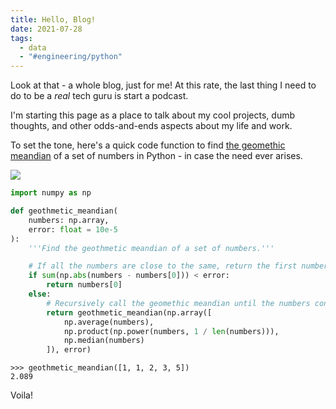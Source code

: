 ```yaml
---
title: Hello, Blog!
date: 2021-07-28
tags:
  - data
  - "#engineering/python"
---
```


Look at that - a whole blog, just for me! At this rate, the last thing I need to do to be a *real* tech guru is start a podcast.

I'm starting this page as a place to talk about my cool projects, dumb thoughts, and other odds-and-ends aspects about my life and work.

To set the tone, here's a quick code function to find [the geomethic meandian](https://xkcd.com/2435/) of a set of numbers in Python - in case the need ever arises.

![](https://imgs.xkcd.com/comics/geothmetic_meandian.png)

```py
import numpy as np

def geothmetic_meandian(
    numbers: np.array,
    error: float = 10e-5
):
    '''Find the geothmetic meandian of a set of numbers.'''

    # If all the numbers are close to the same, return the first number
    if sum(np.abs(numbers - numbers[0])) < error:
        return numbers[0]
    else:
        # Recursively call the geomethic meandian until the numbers converge
        return geothmetic_meandian(np.array([
            np.average(numbers),
            np.product(np.power(numbers, 1 / len(numbers))),
            np.median(numbers)
        ]), error)
```

```
>>> geothmetic_meandian([1, 1, 2, 3, 5])
2.089
```

Voila!
